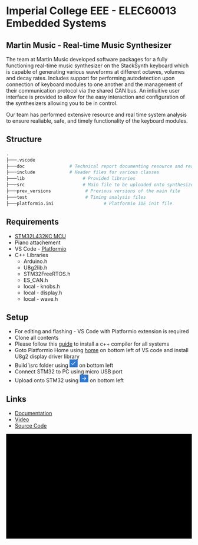 # Imperial College EEE - ELEC60013 Embedded Systems

## Martin Music - Real-time Music Synthesizer

The team at Martin Music developed software packages for a fully functioning real-time music synthesizer on the StackSynth keyboard which is capable of generating various waveforms
at different octaves, volumes and decay rates. Includes support for performing autodetection upon connection of keyboard modules to one another and the management of their communication protocol via
the shared CAN bus. An intiuitive user interface is provided to allow for the easy interaction and configuration of the synthesizers allowing you to be in control. 

Our team has performed extensive resource and real time system analysis to ensure realiable, safe, and timely functionality of the keyboard modules. 

## Structure

```bash
.
├───.vscode             
├───doc                 # Technical report documenting resource and real-time system analysis
├───include             # Header files for various classes
├───lib                      # Provided libraries
├───src                      # Main file to be uploaded onto synthesizer
├───prev_versions             # Previous versions of the main file
├───test                      # Timing analysis files
├───platformio.ini                   # Platformio IDE init file
```
## Requirements

- [STM32L432KC MCU](https://www.st.com/en/evaluation-tools/nucleo-l432kc.html) 
- Piano attachement
- VS Code - [Platformio](https://platformio.org/)
- C++ Libraries
  - Arduino.h
  - U8g2lib.h
  - STM32FreeRTOS.h
  - ES_CAN.h
  - local - knobs.h
  - local - display.h
  - local - wave.h

## Setup
- For editing and flashing - VS Code with Platformio extension is required
- Clone all contents
- Please follow this [guide](https://hank.feild.org/courses/common/cpp-compiler.html) to install a c++ compiler for all systems
- Goto Platformio Home using [home](/doc/resources/Home.PNG) on bottom left of VS code and install U8g2 display driver library
- Build \src folder using ![BuildIcon](/doc/resources/Build.PNG) on bottom left
- Connect STM32 to PC using micro USB port
- Upload onto STM32 using ![UploadIcon](/doc/resources/Upload.PNG) on bottom left

## Links
- [Documentation](https://github.com/mp619/MartinMusic/tree/master/doc)
- [Video](https://web.microsoftstream.com/video/5c28ea65-837a-4dd1-8151-f86ed1e84635)
- [Source Code](https://github.com/mp619/MartinMusic/tree/master/src)

![Intro](/doc/resources/ViedoStart.gif)
